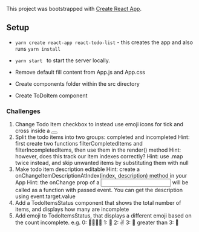This project was bootstrapped with [Create React App](https://github.com/facebookincubator/create-react-app).

## Setup
- ``yarn create react-app react-todo-list`` - this creates the app and also runs ``yarn install``
- ``yarn start `` to start the server locally.

- Remove default fill content from App.js and App.css
- Create components folder within the src directory
- Create ToDoItem component

### Challenges

1. Change Todo Item checkbox to instead use emoji icons for tick and cross inside a <button>
2. Split the todo items into two groups: completed and incompleted
    Hint: first create two functions filterCompletedItems and filterIncompletedItems, then use them in the render() method
    Hint: however, does this track our item indexes correctly?
    Hint: use .map twice instead, and skip unwanted items by substituting them with null
3. Make todo item description editable
    Hint: create a onChangeItemDescriptionAtIndex(index, description) method in your App
    Hint: the onChange prop of a <input> will be called as a function with passed event. You can get the description using event.target.value
4. Add a TodoItemsStatus component that shows the total number of items, and displays how many are incomplete
5. Add emoji to TodoItemsStatus, that displays a different emoji based on the count incomplete. e.g.
    0: 👏🎉👯🌞
    1: 🖕
    2: ✌
    3: 🤟
    greater than 3: 🤯
